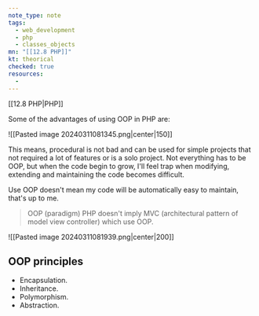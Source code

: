 ```yaml
---
note_type: note
tags:
  - web_development
  - php
  - classes_objects
mn: "[[12.8 PHP]]"
kt: theorical
checked: true
resources:
  - 
---
```

[[12.8 PHP|PHP]]

Some of the advantages of using OOP in PHP are:

![[Pasted image 20240311081345.png|center|150]]

This means, procedural is not bad and can be used for simple projects that not required a lot of features or is a solo project. Not everything has to be OOP, but when the code begin to grow, I'll feel trap when modifying, extending and maintaining the code becomes difficult.  

Use OOP doesn't mean my code will be automatically easy to maintain, that's up to me. 

>OOP (paradigm) PHP doesn't imply MVC (architectural pattern of model view controller) which use OOP. 

![[Pasted image 20240311081939.png|center|200]]
## OOP principles
- Encapsulation.
- Inheritance.
- Polymorphism.
- Abstraction. 